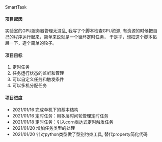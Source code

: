 SmartTask

#### 项目起因

实验室的GPU服务器管理太混乱, 我写了个脚本检查GPU资源, 有资源的时候把自己的程序运行起来，简单来说就是一个循环定时任务， 于是乎，想把这个脚本拓展一下，造个简单的轮子。

#### 项目目标

1. 定时任务
2. 任务运行状态的监听和管理
3. 可以自定义任务和触发条件
4. 可以多机分配任务

#### 项目进度

- 2021/01/16 完成单机下的基本结构
- 2021/01/16 定时任务：用多层时间轮管理定时任务
- 2021/01/18 定时任务：引入corn表达式定时触发任务
- 2021/01/20 增加任务类型的处理
- 2021/01/20 针对python类型做了型别约束工具, 替代property简化代码